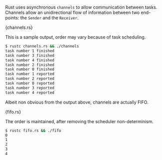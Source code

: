 Rust uses asynchronous `channels` to allow communication between tasks.
Channels allow an unidirectional flow of information between two end-points:
the `Sender` and the `Receiver`.

{channels.rs}

This is a sample output, order may vary because of task scheduling.

``` bash
$ rustc channels.rs && ./channels
task number 1 finished
task number 3 finished
task number 4 finished
task number 2 finished
task number 0 finished
task number 1 reported
task number 2 reported
task number 0 reported
task number 3 reported
task number 4 reported
```

Albeit non obvious from the output above, channels are actually FIFO.

{fifo.rs}

The order is maintained, after removing the scheduler non-determinism.

``` bash
$ rustc fifo.rs && ./fifo
0
1
2
3
4
```
